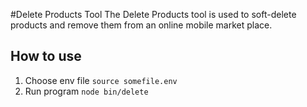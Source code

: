 #Delete Products Tool
The Delete Products tool is used to soft-delete products and remove them from an online mobile market place.

## How to use

1. Choose env file `source somefile.env`
2. Run program `node bin/delete`

